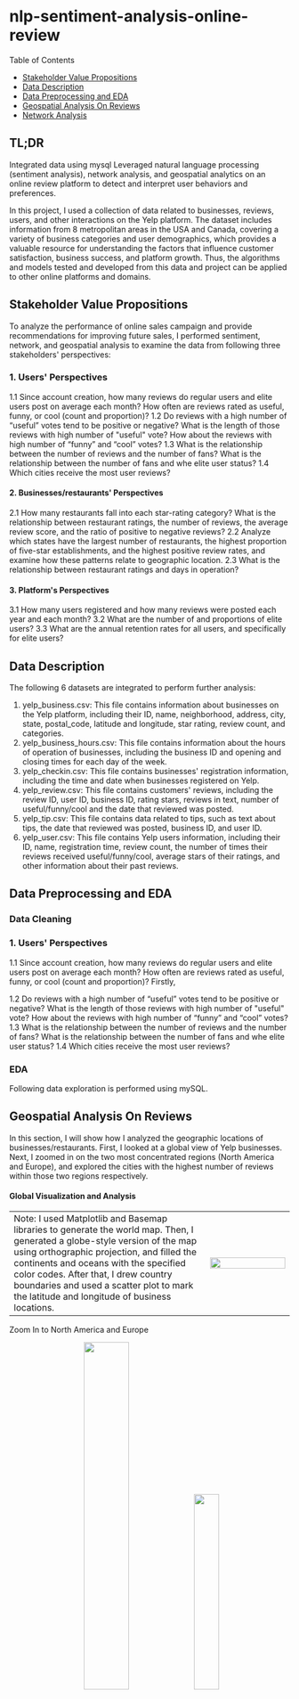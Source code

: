 # nlp-sentiment-analysis-online-review

Table of Contents

- [Stakeholder Value Propositions](#stakeholder-value-propositions)
- [Data Description](#data-description)
- [Data Preprocessing and EDA](#data-preprocessing-and-eda)
- [Geospatial Analysis On Reviews](#geospatial-analysis-on-reviews)
- [Network Analysis](#network-analysis)

## TL;DR
Integrated data using mysql
Leveraged natural language processing (sentiment analysis), network analysis, and geospatial analytics on an online review platform to detect and interpret user behaviors and preferences.

In this project, I used a collection of data related to businesses, reviews, users, and other interactions on the Yelp platform. The dataset includes information from 8 metropolitan areas in the USA and Canada, covering a variety of business categories and user demographics, which provides a valuable resource for understanding the factors that influence customer satisfaction, business success, and platform growth. Thus, the algorithms and models tested and developed from this data and project can be applied to other online platforms and domains.

## Stakeholder Value Propositions
To analyze the performance of online sales campaign and provide recommendations for improving future sales, I performed sentiment, network, and geospatial analysis to examine the data from following three stakeholders' perspectives:
### 1. Users' Perspectives
   1.1 Since account creation, how many reviews do regular users and elite users post on average each month? How often are reviews rated as useful, funny, or cool (count and proportion)?
   1.2 Do reviews with a high number of “useful” votes tend to be positive or negative? What is the length of those reviews with high number of "useful" vote? How about the reviews with high number of “funny” and “cool” votes?
   1.3 What is the relationship between the number of reviews and the number of fans? What is the relationship between the number of fans and whe elite user status?
   1.4 Which cities receive the most user reviews?
#### 2. Businesses/restaurants' Perspectives
   2.1 How many restaurants fall into each star-rating category? What is the relationship between restaurant ratings, the number of reviews, the average review score, and the ratio of positive to negative reviews?
   2.2 Analyze which states have the largest number of restaurants, the highest proportion of five-star establishments, and the highest positive review rates, and examine how these patterns relate to geographic location.
   2.3 What is the relationship between restaurant ratings and days in operation?
#### 3. Platform's Perspectives
   3.1 How many users registered and how many reviews were posted each year and each month? 
   3.2 What are the number of and proportions of elite users?
   3.3 What are the annual retention rates for all users, and specifically for elite users?

## Data Description

The following 6 datasets are integrated to perform further analysis:

1. yelp_business.csv: This file contains information about businesses on the Yelp platform, including their ID, name, neighborhood, address, city, state, postal_code, latitude and longitude, star rating, review count, and categories.
2. yelp_business_hours.csv: This file contains information about the hours of operation of businesses, including the business ID and opening and closing times for each day of the week.
3. yelp_checkin.csv: This file contains businesses' registration information, including the time and date when businesses registered on Yelp.
4. yelp_review.csv: This file contains customers' reviews, including the review ID, user ID, business ID, rating stars, reviews in text, number of useful/funny/cool and the date that reviewed was posted.
5. yelp_tip.csv: This file contains data related to tips, such as text about tips, the date that reviewed was posted, business ID, and user ID.
6. yelp_user.csv: This file contains Yelp users information, including their ID, name, registration time, review count, the number of times their reviews received useful/funny/cool, average stars of their ratings, and other information about their past reviews.

## Data Preprocessing and EDA
### Data Cleaning
### 1. Users' Perspectives
   1.1 Since account creation, how many reviews do regular users and elite users post on average each month? How often are reviews rated as useful, funny, or cool (count and proportion)?
   Firstly, 

   1.2 Do reviews with a high number of “useful” votes tend to be positive or negative? What is the length of those reviews with high number of "useful" vote? How about the reviews with high number of “funny” and “cool” votes?
   1.3 What is the relationship between the number of reviews and the number of fans? What is the relationship between the number of fans and whe elite user status?
   1.4 Which cities receive the most user reviews?
### EDA
Following data exploration is performed using mySQL.


## Geospatial Analysis On Reviews

In this section, I will show how I analyzed the geographic locations of businesses/restaurants. First, I looked at a global view of Yelp businesses. Next, I zoomed in on the two most concentrated regions (North America and Europe), and explored the cities with the highest number of reviews within those two regions respectively.

#### Global Visualization and Analysis
<table>
  <tr>
    <td width="70%">
      Note: I used Matplotlib and Basemap libraries to generate the world map. Then, I generated a globe-style version of the map using orthographic projection, and filled the continents and oceans with the specified color codes. After that, I drew country boundaries and used a scatter plot to mark the latitude and longitude of business locations.
    </td>
    <td width="30%">
      <img src="https://github.com/user-attachments/assets/330464c8-90df-4812-b8de-0ec1e09ec83b" width="100%" />
    </td>
  </tr>
</table>

Zoom In to North America and Europe
<p align="center">
  <img src="https://github.com/user-attachments/assets/fe5a4768-0455-42a5-a249-7b04b8ab47b4" width="40%" />
  <img src="https://github.com/user-attachments/assets/30c8d1ec-4f29-44f8-b95f-636775036374" width="30%" />
</p>

#### City level visualiztaion and analysis

I used Matplotlib to create the following four scatter plots. Firstly, I selected businesses located within small geographic bounding boxes around Las Vegas, Pheonix, Stuttgart, and Edinburgh, by filtering latitude and longitude ranges from the dataset rating_data. For each city, I ploted the businesses’ coordinates as scatter points on a black background. 

Now, we can compare the spatial distribution of businesses in two cities in U.S. and two cities in Europe.

An interesting observation is that U.S. cities often have orderly blocks or grid structures, whereas other cities may display a more fluid and irregular design. By visualizing business location data on maps, we can gain deeper insights into the distribution of economic activity and business clusters across different urban areas. This approach reveals spatial patterns and trends in a direct and engaging way, offering valuable perspectives for urban planning, policy-making, and business decision-making. Data visualization allows us to visually explore and understand the complex spatial relationships within urban areas, helping us better grasp how cities develop and change.

<img width="1251" height="624" alt="image" src="https://github.com/user-attachments/assets/898ff8ad-cf25-4b7e-a141-b34badf7daa7" />
<img width="1251" height="624" alt="image" src="https://github.com/user-attachments/assets/6018ef00-c426-42de-9496-748c246285fc" />

How people rate different businesses in Las Vegas:
Below is an interactive animation created using the impressive Folium package to generate striking Leaflet map visualizations. 

In this animation, businesses are highlighted according to their star ratings. The goal is to see whether certain hotspots or concentrated areas have particularly great restaurants. 

It turns out that both well-rated and poorly-rated businesses are fairly evenly distributed across the city.
Following are the screenshots showing the time-dynamic of reviews (rating stars) in Las Vegas:
<p align="center">
   <img src="https://github.com/user-attachments/assets/023fe3df-ec26-470d-bba7-8e1979628484" width="30%" />
   <img src="https://github.com/user-attachments/assets/1b107b2c-20cf-4ec5-bcce-79735be753f0" width="30%" />
   <img src="https://github.com/user-attachments/assets/c0e2f187-f07d-4d0c-81f3-4c90fb53c06c" width="30%" />
</p>

<p align="center">
   <img width="815" height="500" alt="Screenshot 2025-09-19 222934" src="https://github.com/user-attachments/assets/d1663ea3-1868-4aa5-9e30-b99a1fb603b6" width="20%" />
   <img width="820" height="500" alt="Screenshot 2025-09-19 222941" src="https://github.com/user-attachments/assets/6a473e3a-f909-441c-a8ae-b3fd41f38307" width="20%" />
   <img width="819" height="512" alt="Screenshot 2025-09-19 222950" src="https://github.com/user-attachments/assets/008bc5d2-9db5-4254-b230-a1542524e986" width="20%" />
</p>

## Sentiment Analysis

## Network Analysis
